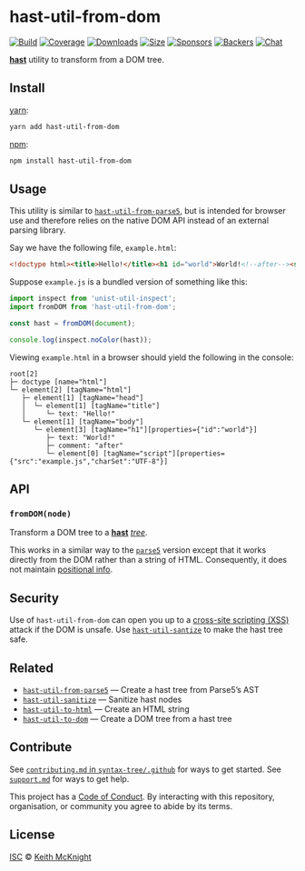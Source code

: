 # hast-util-from-dom

[![Build][build-badge]][build]
[![Coverage][coverage-badge]][coverage]
[![Downloads][downloads-badge]][downloads]
[![Size][size-badge]][size]
[![Sponsors][sponsors-badge]][collective]
[![Backers][backers-badge]][collective]
[![Chat][chat-badge]][chat]

[**hast**][hast] utility to transform from a DOM tree.

## Install

[yarn][]:

```sh
yarn add hast-util-from-dom
```

[npm][]:

```sh
npm install hast-util-from-dom
```

## Usage

This utility is similar to [`hast-util-from-parse5`][hast-util-from-parse5], but
is intended for browser use and therefore relies on the native DOM API instead
of an external parsing library.

Say we have the following file, `example.html`:

```html
<!doctype html><title>Hello!</title><h1 id="world">World!<!--after--><script src="example.js" charset="UTF-8"></script>
```

Suppose `example.js` is a bundled version of something like this:

```js
import inspect from 'unist-util-inspect';
import fromDOM from 'hast-util-from-dom';

const hast = fromDOM(document);

console.log(inspect.noColor(hast));
```

Viewing `example.html` in a browser should yield the following in the console:

```text
root[2]
├─ doctype [name="html"]
└─ element[2] [tagName="html"]
   ├─ element[1] [tagName="head"]
   │  └─ element[1] [tagName="title"]
   │     └─ text: "Hello!"
   └─ element[1] [tagName="body"]
      └─ element[3] [tagName="h1"][properties={"id":"world"}]
         ├─ text: "World!"
         ├─ comment: "after"
         └─ element[0] [tagName="script"][properties={"src":"example.js","charSet":"UTF-8"}]
```

## API

### `fromDOM(node)`

Transform a DOM tree to a [**hast**][hast] [*tree*][tree].

This works in a similar way to the [`parse5`][hast-util-from-parse5] version
except that it works directly from the DOM rather than a string of HTML.
Consequently, it does not maintain [positional info][positional-information].

## Security

Use of `hast-util-from-dom` can open you up to a
[cross-site scripting (XSS)][xss] attack if the DOM is unsafe.
Use [`hast-util-santize`][sanitize] to make the hast tree safe.

## Related

*   [`hast-util-from-parse5`][hast-util-from-parse5]
    — Create a hast tree from Parse5’s AST
*   [`hast-util-sanitize`](https://github.com/syntax-tree/hast-util-sanitize)
    — Sanitize hast nodes
*   [`hast-util-to-html`](https://github.com/syntax-tree/hast-util-to-html)
    — Create an HTML string
*   [`hast-util-to-dom`](https://github.com/syntax-tree/hast-util-to-dom)
    — Create a DOM tree from a hast tree

## Contribute

See [`contributing.md` in `syntax-tree/.github`][contributing] for ways to get
started.
See [`support.md`][support] for ways to get help.

This project has a [Code of Conduct][coc].
By interacting with this repository, organisation, or community you agree to
abide by its terms.

## License

[ISC][license] © [Keith McKnight][author]

<!-- Definitions -->

[build-badge]: https://img.shields.io/travis/syntax-tree/hast-util-from-dom.svg

[build]: https://travis-ci.org/syntax-tree/hast-util-from-dom

[coverage-badge]: https://img.shields.io/codecov/c/github/syntax-tree/hast-util-from-dom.svg

[coverage]: https://codecov.io/github/syntax-tree/hast-util-from-dom

[downloads-badge]: https://img.shields.io/npm/dm/hast-util-from-dom.svg

[downloads]: https://www.npmjs.com/package/hast-util-from-dom

[size-badge]: https://img.shields.io/bundlephobia/minzip/hast-util-from-dom.svg

[size]: https://bundlephobia.com/result?p=hast-util-from-dom

[sponsors-badge]: https://opencollective.com/unified/sponsors/badge.svg

[backers-badge]: https://opencollective.com/unified/backers/badge.svg

[collective]: https://opencollective.com/unified

[chat-badge]: https://img.shields.io/badge/join%20the%20community-on%20spectrum-7b16ff.svg

[chat]: https://spectrum.chat/unified/syntax-tree

[yarn]: https://yarnpkg.com/lang/en/docs/install

[npm]: https://docs.npmjs.com/cli/install

[license]: license

[author]: https://keith.mcknig.ht

[contributing]: https://github.com/syntax-tree/.github/blob/master/contributing.md

[support]: https://github.com/syntax-tree/.github/blob/master/support.md

[coc]: https://github.com/syntax-tree/.github/blob/master/code-of-conduct.md

[tree]: https://github.com/syntax-tree/unist#tree

[positional-information]: https://github.com/syntax-tree/unist#positional-information

[hast]: https://github.com/syntax-tree/hast

[hast-util-from-parse5]: https://github.com/syntax-tree/hast-util-from-parse5

[xss]: https://en.wikipedia.org/wiki/Cross-site_scripting

[sanitize]: https://github.com/syntax-tree/hast-util-sanitize
